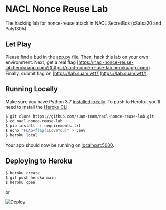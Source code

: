 # NACL Nonce Reuse Lab

The hacking lab for nonce-reuse attack in NACL SecretBox (xSalsa20 and Poly1305)

## Let Play

Please find a bud in the [app.py](/app.py) file. Then, hack this lab on your own environment. Next, get a real flag [https://nacl-nonce-reuse-lab.herokuapp.com/](https://nacl-nonce-reuse-lab.herokuapp.com/). Finally, submit flag on [https://lab.suam.wtf/](https://lab.suam.wtf/).

## Running Locally

Make sure you have Python 3.7 [installed locally](http://install.python-guide.org). To push to Heroku, you'll need to install the [Heroku CLI](https://devcenter.heroku.com/articles/heroku-cli).

```sh
$ git clone https://github.com/suam-team/nacl-nonce-reuse-lab.git
$ cd nacl-nonce-reuse-lab
$ pip install -r requirements.txt
$ echo "FLAG=flag{ILoveYou}" > .env
$ heroku local
```

Your app should now be running on [localhost:5000](http://localhost:5000/).

## Deploying to Heroku

```sh
$ heroku create
$ git push heroku main
$ heroku open
```
or

[![Deploy](https://www.herokucdn.com/deploy/button.svg)](https://heroku.com/deploy)
